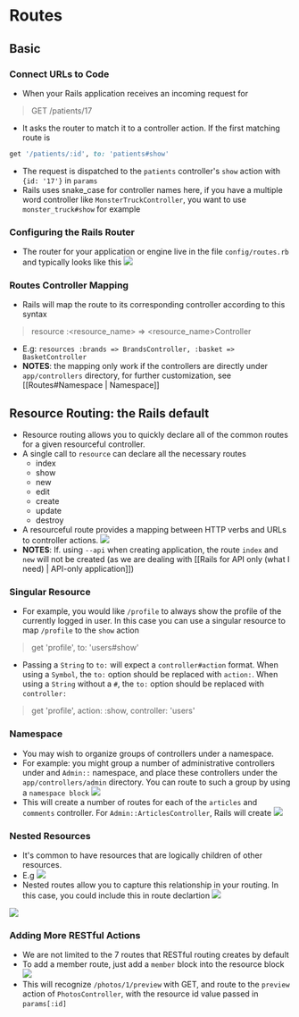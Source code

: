 # Routes
## Basic
### Connect URLs to Code
- When your Rails application receives an incoming request for
> GET /patients/17
- It asks the router to match it to a controller action. If the first matching route is
```rb
get '/patients/:id', to: 'patients#show'
```
- The request is dispatched to the `patients` controller's `show` action with `{id: '17'}` in `params`
- Rails uses snake_case for controller names here, if you have a multiple word controller like `MonsterTruckController`, you want to use `monster_truck#show` for example 

### Configuring the Rails Router
- The router for your application or engine live in the file `config/routes.rb` and typically looks like this
![](https://i.imgur.com/Wq7RkuJ.png)

### Routes Controller Mapping
- Rails will map the route to its corresponding controller according to this syntax 
> resource :<resource_name> => <resource_name>Controller
- E.g: `resources :brands => BrandsController, :basket => BasketController`
- **NOTES**: the mapping only work if the controllers are directly under `app/controllers` directory, for further customization, see [[Routes#Namespace | Namespace]]

## Resource Routing: the Rails default
- Resource routing allows you to quickly declare all of the common routes for a given resourceful controller. 
- A single call to `resource` can declare all the necessary routes
	- index
	- show
	- new
	- edit
	- create
	- update
	- destroy
- A resourceful route provides a mapping between HTTP verbs and URLs to controller actions.
![](https://i.imgur.com/ylsaTDn.png)
- **NOTES**: If. using `--api` when creating application, the route `index` and `new` will not be created (as we are dealing with [[Rails for API only (what I need) | API-only application]])
### Singular Resource
- For example, you would like `/profile` to always show the profile of the currently logged in user. In this case you can use a singular resource to map `/profile` to the `show` action
> get 'profile', to: 'users#show'
- Passing a `String` to `to:` will expect a `controller#action` format. When using a `Symbol`, the `to:` option should be replaced with `action:`. When using a `String` without a `#`, the `to:` option should be replaced with `controller:`
> get 'profile', action: :show, controller: 'users'

### Namespace
- You may wish to organize groups of controllers under a namespace.
- For example: you might group a number of administrative controllers under and `Admin::` namespace, and place these controllers under the `app/controllers/admin` directory. You can route to such a group by using a `namespace block`
![](https://i.imgur.com/q2IFVcA.png)
- This will create a number of routes for each of the `articles` and `comments` controller. For `Admin::ArticlesController`, Rails will create
![](https://i.imgur.com/ZS58Sqn.png)

### Nested Resources
- It's common to have resources that are logically children of other resources.
- E.g
![](https://i.imgur.com/TlL7uF4.png)
- Nested routes allow you to capture this relationship in your routing. In this case, you could include this in route declartion
![](https://i.imgur.com/jcHqDUs.png)

![](https://i.imgur.com/M8DlLvs.png)

### Adding More RESTful Actions
- We are not limited to the 7 routes that RESTful routing creates by default
- To add a member route, just add a `member` block into the resource block
![](https://i.imgur.com/9OAxKa2.png)
- This will recognize `/photos/1/preview` with GET, and route to the `preview` action of `PhotosController`, with the resource id value passed in `params[:id]`